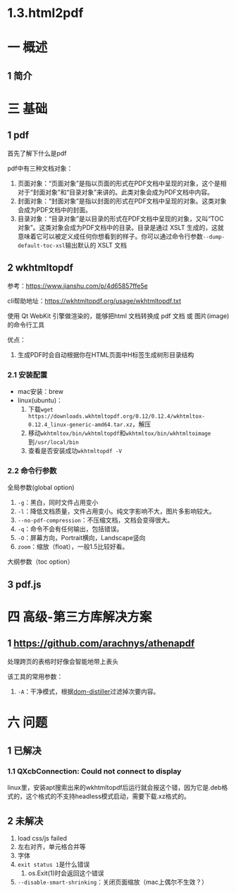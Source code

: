 # 1.3.html2pdf

# 一 概述
## 1 简介

# 三 基础
## 1 pdf
首先了解下什么是pdf

pdf中有三种文档对象：
1. 页面对象：“页面对象”是指以页面的形式在PDF文档中呈现的对象，这个是相对于“封面对象”和“目录对象”来讲的。此类对象会成为PDF文档中内容。
2. 封面对象：“封面对象”是指以封面的形式在PDF文档中呈现的对象。这类对象会成为PDF文档中的封面。
3. 目录对象：“目录对象”是以目录的形式在PDF文档中呈现的对象，又叫“TOC对象”。这类对象会成为PDF文档中的目录。目录是通过 XSLT 生成的，这就意味着它可以被定义成任何你想看到的样子。你可以通过命令行参数`--dump-default-toc-xsl`输出默认的 XSLT 文档

## 2 wkhtmltopdf
参考：https://www.jianshu.com/p/4d65857ffe5e

cli帮助地址：https://wkhtmltopdf.org/usage/wkhtmltopdf.txt

使用 Qt WebKit 引擎做渲染的，能够把html 文档转换成 pdf 文档 或 图片(image) 的命令行工具

优点：
1. 生成PDF时会自动根据你在HTML页面中H标签生成树形目录结构

### 2.1 安装配置
- mac安装：brew
- linux(ubuntu)：
  1. 下载`wget https://downloads.wkhtmltopdf.org/0.12/0.12.4/wkhtmltox-0.12.4_linux-generic-amd64.tar.xz`，解压
  2. 移动`wkhtmltox/bin/wkhtmltopdf`和`wkhtmltox/bin/wkhtmltoimage`到`/usr/local/bin`
  3. 查看是否安装成功`wkhtmltopdf -V`

### 2.2 命令行参数

全局参数(global option)
1. `-g`：黑白，同时文件占用变小
2. `-l`：降低文档质量，文件占用变小。纯文字影响不大，图片多影响较大。
3. `--no-pdf-compression`：不压缩文档，文档会变得很大。
4. `-q`：命令不会有任何输出，包括错误。
5. `-O`：屏幕方向，Portrait横向，Landscape竖向
6. `zoom`：缩放（float），一般1.5比较好看。

大纲参数（toc option）

## 3 pdf.js

# 四 高级-第三方库解决方案
## 1 https://github.com/arachnys/athenapdf
处理跨页的表格时好像会智能地带上表头

该工具的常用参数：
1. `-A`：干净模式，根据[dom-distiller](https://github.com/chromium/dom-distiller)过滤掉次要内容。

# 六 问题
## 1 已解决
### 1.1 QXcbConnection: Could not connect to display
linux里，安装apt搜索出来的wkhtmltopdf后运行就会报这个错，因为它是.deb格式的，这个格式的不支持headless模式启动，需要下载.xz格式的。

## 2 未解决
1. load css/js failed
2. 左右对齐，单元格合并等
3. 字体
4. `exit status 1`是什么错误
    1. 	os.Exit(1)时会返回这个错误
5. `--disable-smart-shrinking`：关闭页面缩放（mac上偶尔不生效？）
